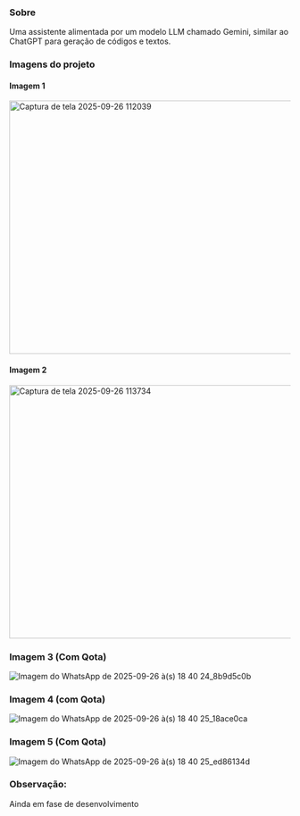 ### Sobre

Uma assistente alimentada por um modelo LLM chamado Gemini,
similar ao ChatGPT para geração de códigos e textos.

### Imagens do projeto

#### Imagem 1
<img width="959" height="454" alt="Captura de tela 2025-09-26 112039" src="https://github.com/user-attachments/assets/2fbc937a-8f93-4cff-8e67-628f7e651ed6" />

#### Imagem 2
<img width="959" height="454" alt="Captura de tela 2025-09-26 113734" src="https://github.com/user-attachments/assets/58172116-a63d-4029-b5fe-c6b650bfdff2" />

### Imagem 3 (Com Qota)
![Imagem do WhatsApp de 2025-09-26 à(s) 18 40 24_8b9d5c0b](https://github.com/user-attachments/assets/7214dff4-593b-4066-8497-1c73432f742c)

### Imagem 4 (com Qota)
![Imagem do WhatsApp de 2025-09-26 à(s) 18 40 25_18ace0ca](https://github.com/user-attachments/assets/0a95cd02-b1b9-4d39-a2af-787561958d5d)

### Imagem 5 (Com Qota)
![Imagem do WhatsApp de 2025-09-26 à(s) 18 40 25_ed86134d](https://github.com/user-attachments/assets/bc2c27ae-f6de-454b-a8c3-d4967c279282)


### Observação:
Ainda em fase de desenvolvimento
